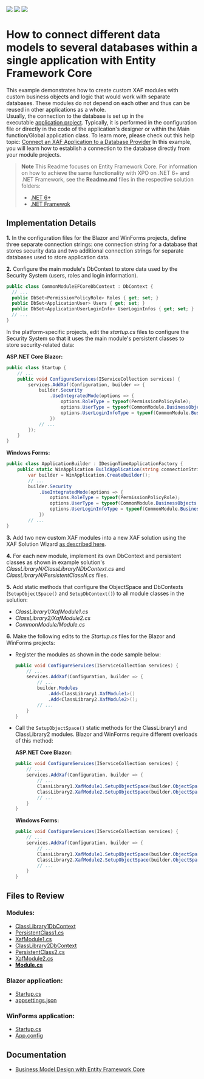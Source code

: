 <!-- default badges list -->
![](https://img.shields.io/endpoint?url=https://codecentral.devexpress.com/api/v1/VersionRange/128588378/22.2.3%2B)
[![](https://img.shields.io/badge/Open_in_DevExpress_Support_Center-FF7200?style=flat-square&logo=DevExpress&logoColor=white)](https://supportcenter.devexpress.com/ticket/details/E4896)
[![](https://img.shields.io/badge/📖_How_to_use_DevExpress_Examples-e9f6fc?style=flat-square)](https://docs.devexpress.com/GeneralInformation/403183)
<!-- default badges end -->

# How to connect different data models to several databases within a single application with Entity Framework Core

This example demonstrates how to create custom XAF modules with custom business objects and logic that would work with separate databases. These modules do not depend on each other and thus can be reused in other applications as a whole.  
Usually, the connection to the database is set up in the executable [application project](http://documentation.devexpress.com/#Xaf/CustomDocument2569). Typically, it is performed in the configuration file or directly in the code of the application's designer or within the Main function/Global application class. To learn more, please check out this help topic: [Connect an XAF Application to a Database Provider](http://documentation.devexpress.com/#Xaf/CustomDocument3155) In this example, you will learn how to establish a connection to the database directly from your module projects.

> **Note** 
> This Readme focuses on Entity Framework Core. For information on how to achieve the same functionality with XPO on .NET 6+ and .NET Framework, see the **Readme.md** files in the respective solution folders:
> - [.NET 6+](./CS/XPO/.NET)
> - [.NET Framewok](./CS/XPO/.NetFramework)

## Implementation Details

**1.** In the configuration files for the Blazor and WinForms projects, define three separate connection strings: one connection string for a database that stores security data and two additional connection strings for separate databases used to store application data.

**2.** Configure the main module's DbContext to store data used by the Security System (users, roles and login information).

  ```cs
  public class CommonModuleEFCoreDbContext : DbContext {
    // ...
    public DbSet<PermissionPolicyRole> Roles { get; set; }
    public DbSet<ApplicationUser> Users { get; set; }
    public DbSet<ApplicationUserLoginInfo> UserLoginInfos { get; set; }
    // ...
  }
  ```

  In the platform-specific projects, edit the _startup.cs_ files to configure the Security System so that it uses the main module's persistent classes to store security-related data:

  **ASP.NET Core Blazor:**

  ```cs
  public class Startup {
      // ...
      public void ConfigureServices(IServiceCollection services) {
          services.AddXaf(Configuration, builder => {
              builder.Security
                  .UseIntegratedMode(options => {
                      options.RoleType = typeof(PermissionPolicyRole);
                      options.UserType = typeof(CommonModule.BusinessObjects.ApplicationUser);
                      options.UserLoginInfoType = typeof(CommonModule.BusinessObjects.ApplicationUserLoginInfo);
                  })
              // ...
          });
      }
  }
  ```

  **Windows Forms:**

  ```cs
  public class ApplicationBuilder : IDesignTimeApplicationFactory {
      public static WinApplication BuildApplication(string connectionString) {
          var builder = WinApplication.CreateBuilder();
          // ...
          builder.Security
              .UseIntegratedMode(options => {
                  options.RoleType = typeof(PermissionPolicyRole);
                  options.UserType = typeof(CommonModule.BusinessObjects.ApplicationUser);
                  options.UserLoginInfoType = typeof(CommonModule.BusinessObjects.ApplicationUserLoginInfo);
              })
          // ...
  }
  ```

**3.** Add two new custom XAF modules into a new XAF solution using the XAF Solution Wizard [as described here](https://docs.devexpress.com/eXpressAppFramework/118046/application-shell-and-base-infrastructure/application-solution-components/modules).

**4.** For each new module, implement its own DbContext and persistent classes as shown in example solution's _ClassLibraryN/ClassLibraryNDbContext.cs_ and _ClassLibraryN/PersistentClassN.cs_ files.

**5.** Add static methods that configure the ObjectSpace and DbContexts (`SetupObjectSpace()` and `SetupDbContext()`) to all module classes in the solution:

- _ClassLibrary1/XafModule1.cs_
- _ClassLibrary2/XafModule2.cs_
- _CommonModule/Module.cs_

**6.** Make the following edits to the _Startup.cs_ files for the Blazor and WinForms projects:

- Register the modules as shown in the code sample below:

  ```cs
  public void ConfigureServices(IServiceCollection services) {
      // ...
      services.AddXaf(Configuration, builder => {
          // ...
          builder.Modules 
              .Add<ClassLibrary1.XafModule1>()
              .Add<ClassLibrary2.XafModule2>();
          // ...
      }
  }
  ```

- Call the `SetupObjectSpace()` static methods for the ClassLibrary1 and ClassLibrary2 modules. Blazor and WinForms require different overloads of this method:

  **ASP.NET Core Blazor:**

  ```cs
  public void ConfigureServices(IServiceCollection services) {
      // ...
      services.AddXaf(Configuration, builder => {
          // ...
          ClassLibrary1.XafModule1.SetupObjectSpace(builder.ObjectSpaceProviders, Configuration);
          ClassLibrary2.XafModule2.SetupObjectSpace(builder.ObjectSpaceProviders, Configuration);
          // ...
      }
  }
  ```

  **Windows Forms:**

  ```cs
  public void ConfigureServices(IServiceCollection services) {
      // ...
      services.AddXaf(Configuration, builder => {
          // ...
          ClassLibrary1.XafModule1.SetupObjectSpace(builder.ObjectSpaceProviders);
          ClassLibrary2.XafModule2.SetupObjectSpace(builder.ObjectSpaceProviders);
          // ...
      }
  }
  ```

## Files to Review

### Modules:

* [ClassLibrary1DbContext](./CS/EFCore/ClassLibrary1/ClassLibrary1DbContext.cs)
* [PersistentClass1.cs](./CS/EFCore/ClassLibrary1/PersistentClass1.cs)
* [XafModule1.cs](./CS/EFCore/ClassLibrary1/XafModule1.cs)
* [ClassLibrary2DbContext](./CS/EFCore/ClassLibrary2/ClassLibrary2DbContext.cs)
* [PersistentClass2.cs](./CS/EFCore/ClassLibrary2/PersistentClass2.cs)
* [XafModule2.cs](./CS/EFCore/ClassLibrary2/XafModule2.cs)
* **[Module.cs](./CS/EFCore/CommonModule/Module.cs)**

### Blazor application:

* [Startup.cs](./CS/EFCore/TwoModelsForDifferentDatabases.Blazor.Server/Startup.cs)
* [appsettings.json](./CS/EFCore/TwoModelsForDifferentDatabases.Blazor.Server/appsettings.json)

### WinForms application:

* [Startup.cs](./CS/EFCore/TwoModelsForDifferentDatabases.Win/Startup.cs)
* [App.config](./CS/EFCore/TwoModelsForDifferentDatabases.Win/App.config)

## Documentation

* [Business Model Design with Entity Framework Core](https://docs.devexpress.com/eXpressAppFramework/401886/business-model-design-orm/business-model-design-with-entity-framework-core)

